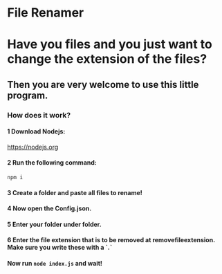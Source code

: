 # File Renamer
# Have you files and you just want to change the extension of the files?

## Then you are very welcome to use this little program.

### How does it work?

#### 1 Download Nodejs:
https://nodejs.org

#### 2 Run the following command:
`npm i`

#### 3 Create a folder and paste all files to rename!

#### 4 Now open the Config.json.
#### 5 Enter your folder under folder.
#### 6 Enter the file extension that is to be removed at removefileextension. Make sure you write these with a ˋ.ˋ

#### Now run `node index.js` and wait!

